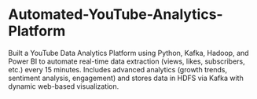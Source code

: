 # Automated-YouTube-Analytics-Platform
Built a YouTube Data Analytics Platform using Python, Kafka, Hadoop, and Power BI to automate real-time data extraction (views, likes, subscribers, etc.) every 15 minutes. Includes advanced analytics (growth trends, sentiment analysis, engagement) and stores data in HDFS via Kafka with dynamic web-based visualization.
